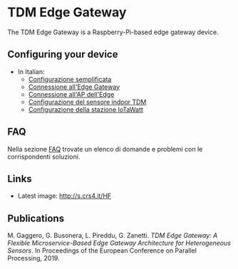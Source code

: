
# TDM Edge Gateway

The TDM Edge Gateway is a Raspberry-Pi-based edge gateway device.

## Configuring your device

* In Italian: 
  * [Configurazione semplificata](it/simple-config-steps.it.md)
  * [Connessione all'Edge Gateway](it/connect-to-edge.it.md)
  * [Connessione all'AP dell'Edge](it/ap-connection-steps.it.md)
  * [Configurazione del sensore indoor TDM](it/indoor-sensor-config.it.md)
  * [Configurazione della stazione IoTaWatt](it/iotawatt-station-config.it.md)

## FAQ

Nella sezione [FAQ](it/faq.it.md) trovate un elenco di domande e problemi con le
corrispondenti soluzioni.




## Links

* Latest image: <http://s.crs4.it/HF>


## Publications

M. Gaggero, G. Busonera, L. Pireddu, G. Zanetti. *TDM Edge Gateway: A Flexible
Microservice-Based Edge Gateway Architecture for Heterogeneous Sensors*. In
Proceedings of the European Conference on Parallel Processing, 2019.

